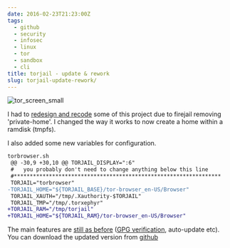 ```yaml
---
date: 2016-02-23T21:23:00Z
tags:
  - github
  - security
  - infosec
  - linux
  - tor
  - sandbox
  - cli
title: torjail - update & rework
slug: torjail-update-rework/
---
```


<p class="text-center"><img src="/media/images/2016/01/tor_screen_sm.jpg" alt="tor_screen_small"></p>

I had to <a href="https://github.com/equk/torjail/commit/b549b8b918fa7f1a378760caecd7cee376c74576" target="_blank">redesign and recode</a> some of this project due to firejail removing 'private-home'.
I changed the way it works to now create a home within a ramdisk (tmpfs).

I also added some new variables for configuration.

```diff
torbrowser.sh
 @@ -30,9 +30,10 @@ TORJAIL_DISPLAY=":6"
 #   you probably don't need to change anything below this line
 #*****************************************************************
 TORJAIL="torbrowser"
-TORJAIL_HOME="${TORJAIL_BASE}/tor-browser_en-US/Browser"
 TORJAIL_XAUTH="/tmp/.Xauthority-$TORJAIL"
 TORJAIL_TMP="/tmp/.torxephyr"
+TORJAIL_RAM="/tmp/torjail"
+TORJAIL_HOME="${TORJAIL_RAM}/tor-browser_en-US/Browser"
```

The main features are <a href="https://equk.co.uk/2016/01/13/torjail-sandboxed-torbrowser/" target="_blank">still as before</a> (<a href="https://www.torproject.org/docs/verifying-signatures.html.en" target="_blank"><i class="fa fa-lock"></i>GPG verification</a>, auto-update etc).
You can download the updated version from <a href="https://github.com/equk/torjail" target="_blank"><i class="fa fa-github-alt"></i> github</a>
